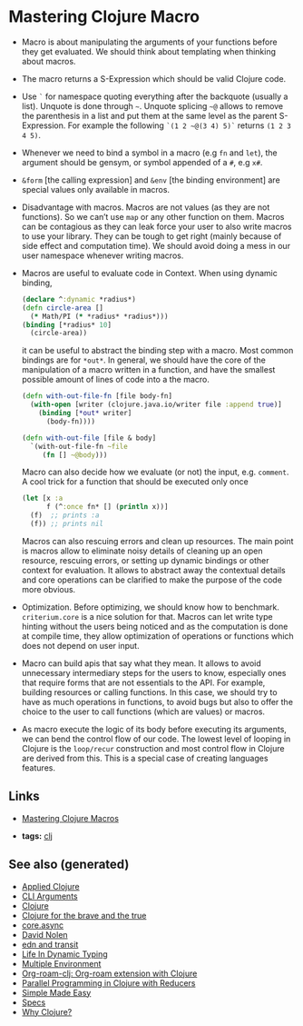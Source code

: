 # Mastering Clojure Macro

-   Macro is about manipulating the arguments of your functions before they get evaluated. We should think about templating when thinking about macros.
-   The macro returns a S-Expression which should be valid Clojure code.
-   Use `` ` `` for namespace quoting everything after the backquote (usually a list). Unquote is done through `~`. Unquote splicing `~@` allows to remove the parenthesis in a list and put them at the same level as the parent S-Expression. For example the following `` `(1 2 ~@(3 4) 5)` `` returns `(1 2 3 4 5)`.
-   Whenever we need to bind a symbol in a macro (e.g `fn` and `let`), the argument should be gensym, or symbol appended of a `#`, e.g `x#`.
-   `&form` [the calling expression] and `&env` [the binding environment] are special values only available in macros.
-   Disadvantage with macros. Macros are not values (as they are not functions). So we can&rsquo;t use `map` or any other function on them. Macros can be contagious as they can leak force your user to also write macros to use your library. They can be tough to get right (mainly because of side effect and computation time). We should avoid doing a mess in our user namespace whenever writing macros.
-   Macros are useful to evaluate code in Context. When using dynamic binding,
    
    ```clojure
    (declare ^:dynamic *radius*)
    (defn circle-area []
      (* Math/PI (* *radius* *radius*)))
    (binding [*radius* 10]
      (circle-area))
    ```
    
    it can be useful to abstract the binding step with a macro. Most common bindings are for `*out*`. In general, we should have the core of the manipulation of a macro written in a function, and have the smallest possible amount of lines of code into a the macro.
    
    ```clojure
    (defn with-out-file-fn [file body-fn]
      (with-open [writer (clojure.java.io/writer file :append true)]
        (binding [*out* writer]
          (body-fn))))
    
    (defn with-out-file [file & body]
      `(with-out-file-fn ~file
         (fn [] ~@body)))
    ```
    
    Macro can also decide how we evaluate (or not) the input, e.g. `comment`. A cool trick for a function that should be executed only once
    
    ```clojure
    (let [x :a
          f (^:once fn* [] (println x))]
      (f)  ;; prints :a
      (f)) ;; prints nil
    ```
    
    Macros can also rescuing errors and clean up resources. The main point is macros allow to eliminate noisy details of cleaning up an open resource, rescuing errors, or setting up dynamic bindings or other context for evaluation. It allows to abstract away the contextual details and core operations can be clarified to make the purpose of the code more obvious.
-   Optimization. Before optimizing, we should know how to benchmark. `criterium.core` is a nice solution for that. Macros can let write type hinting without the users being noticed and as the computation is done at compile time, they allow optimization of operations or functions which does not depend on user input.
-   Macro can build apis that say what they mean. It allows to avoid unnecessary intermediary steps for the users to know, especially ones that require forms that are not essentials to the API. For example, building resources or calling functions. In this case, we should try to have as much operations in functions, to avoid bugs but also to offer the choice to the user to call functions (which are values) or macros.
-   As macro execute the logic of its body before executing its arguments, we can bend the control flow of our code. The lowest level of looping in Clojure is the `loop/recur` construction and most control flow in Clojure are derived from this. This is a special case of creating languages features.


## Links

-   [Mastering Clojure Macros](https://pragprog.com/book/cjclojure/mastering-clojure-macros)

-   **tags:** [clj](../decks/clojure.md)


## See also (generated)

-   [Applied Clojure](20200430155637-applied_clojure.md)
-   [CLI Arguments](20200430154352-cli_arguments.md)
-   [Clojure](../decks/clojure.md)
-   [Clojure for the brave and the true](20200430160432-clojure_for_the_brave_and_the_true.md)
-   [core.async](20200430155819-core_async.md)
-   [David Nolen](20200430141609-david_nolen.md)
-   [edn and transit](20200504212017-edn_and_transit.md)
-   [Life In Dynamic Typing](20200430141226-life_in_dynamic_typing.md)
-   [Multiple Environment](20200430154528-multiple_environment.md)
-   [Org-roam-clj: Org-roam extension with Clojure](20200503222619-org_roam_clj.md)
-   [Parallel Programming in Clojure with Reducers](20200505112138-clojure_reducers.md)
-   [Simple Made Easy](20200502122138-simple_made_easy.md)
-   [Specs](20200430235013-specs.md)
-   [Why Clojure?](20200504204808-why_clojure.md)
